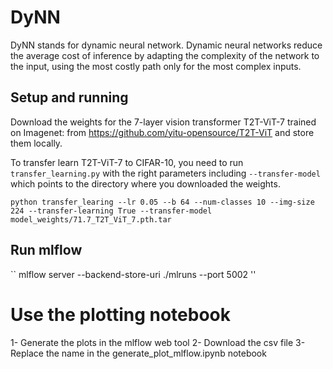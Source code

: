# DyNN
DyNN stands for dynamic neural network. Dynamic neural networks reduce the average cost of inference by adapting the complexity of the network to the input, using the most costly path only for the most complex inputs.

## Setup and running
Download the weights for the 7-layer vision transformer T2T-ViT-7 trained on Imagenet:  from https://github.com/yitu-opensource/T2T-ViT and store them locally.

To transfer learn T2T-ViT-7 to CIFAR-10, you need to run `transfer_learning.py` with the right parameters including `--transfer-model` which points to the directory where you downloaded the weights.
```
python transfer_learing --lr 0.05 --b 64 --num-classes 10 --img-size 224 --transfer-learning True --transfer-model model_weights/71.7_T2T_ViT_7.pth.tar
```

## Run mlflow

``
mlflow server --backend-store-uri ./mlruns --port 5002
''

# Use the plotting notebook

1- Generate the plots in the mlflow web tool
2- Download the csv file
3- Replace the name in the generate_plot_mlflow.ipynb notebook
